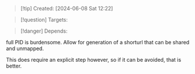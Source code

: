 
>[!tip] Created: [2024-06-08 Sat 12:22]

>[!question] Targets: 

>[!danger] Depends: 

full PID is burdensome.
Allow for generation of a shorturl that can be shared and unmapped.

This does require an explicit step however, so if it can be avoided, that is better.

